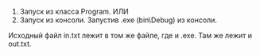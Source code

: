 ﻿1) Запуск из класса Program.
ИЛИ
2) Запуск из консоли. Запустив .exe (bin\Debug) из консоли.

Исходный файл in.txt лежит в том же файле, где и .exe. Там же лежит и out.txt.
